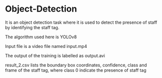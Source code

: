 # Object-Detection
It is an object detection task where it is used to detect the presence of staff by identifying the staff tag. 

The algorithm used here is YOLOv8

Input file is a video file named input.mp4

The output of the training is labelled as output.avi

result_2.csv lists the boundary box coordinates, confidence, class and frame of the staff tag, where class 0 indicate the presence of staff tag 


